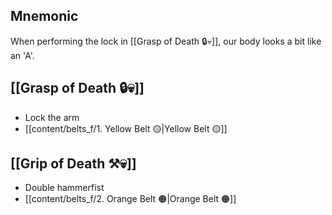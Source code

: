 ## Mnemonic

When performing the lock in [[Grasp of Death 🔒💀]], our body looks a bit like an
'A'.

## [[Grasp of Death 🔒💀]]

- Lock the arm
- [[content/belts_f/1. Yellow Belt 🟡|Yellow Belt 🟡]]

## [[Grip of Death ⚒️💀]]

- Double hammerfist
- [[content/belts_f/2. Orange Belt 🟠|Orange Belt 🟠]]
